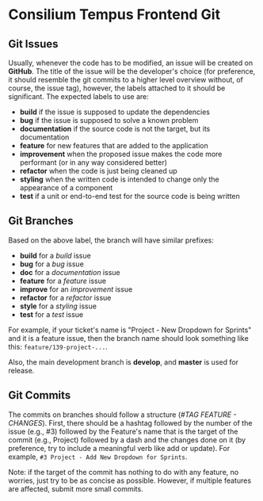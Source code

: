 # Consilium Tempus Frontend Git

## Git Issues

Usually, whenever the code has to be modified, an issue will be created on **GitHub**. 
The title of the issue will be the developer's choice 
(for preference, it should resemble the git commits to a higher level overview without, of course, the issue tag), 
however, the labels attached to it should be significant.
The expected labels to use are:
- **build** if the issue is supposed to update the dependencies
- **bug** if the issue is supposed to solve a known problem
- **documentation** if the source code is not the target, but its documentation
- **feature** for new features that are added to the application
- **improvement** when the proposed issue makes the code more performant (or in any way considered better)
- **refactor** when the code is just being cleaned up
- **styling** when the written code is intended to change only the appearance of a component
- **test** if a unit or end-to-end test for the source code is being written

## Git Branches

Based on the above label, the branch will have similar prefixes:
- **build** for a _build_ issue
- **bug** for a _bug_ issue
- **doc** for a _documentation_ issue
- **feature** for a _feature_ issue
- **improve** for an _improvement_ issue
- **refactor** for a _refactor_ issue
- **style** for a _styling_ issue
- **test** for a _test_ issue

For example, if your ticket's name is "Project - New Dropdown for Sprints" 
and it is a feature issue, then the branch name should look something like this: `feature/139-project-...`.

Also, the main development branch is **develop**, and **master** is used for release.

## Git Commits

The commits on branches should follow a structure (*#TAG FEATURE - CHANGES*).
First, there should be a hashtag followed by the number of the issue (e.g., #3)
followed by the Feature's name that is the target of the commit
(e.g., Project) 
followed by a dash and the changes done on it 
(by preference, try to include a meaningful verb like add or update).
For example, `#3 Project - Add New Dropdown for Sprints`.

Note: if the target of the commit has nothing to do with any feature, no worries, just try to be as concise as possible.
However, if multiple features are affected, submit more small commits.